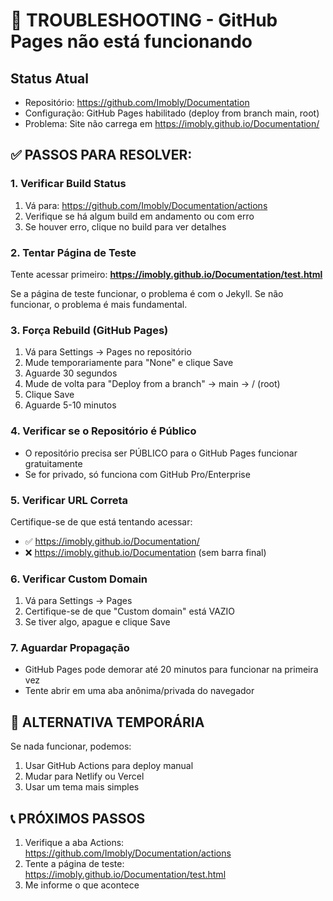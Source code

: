 # 🚨 TROUBLESHOOTING - GitHub Pages não está funcionando

## Status Atual
- Repositório: https://github.com/Imobly/Documentation
- Configuração: GitHub Pages habilitado (deploy from branch main, root)
- Problema: Site não carrega em https://imobly.github.io/Documentation/

## ✅ PASSOS PARA RESOLVER:

### 1. Verificar Build Status
1. Vá para: https://github.com/Imobly/Documentation/actions
2. Verifique se há algum build em andamento ou com erro
3. Se houver erro, clique no build para ver detalhes

### 2. Tentar Página de Teste
Tente acessar primeiro: **https://imobly.github.io/Documentation/test.html**

Se a página de teste funcionar, o problema é com o Jekyll. Se não funcionar, o problema é mais fundamental.

### 3. Força Rebuild (GitHub Pages)
1. Vá para Settings → Pages no repositório
2. Mude temporariamente para "None" e clique Save
3. Aguarde 30 segundos
4. Mude de volta para "Deploy from a branch" → main → / (root)
5. Clique Save
6. Aguarde 5-10 minutos

### 4. Verificar se o Repositório é Público
- O repositório precisa ser PÚBLICO para o GitHub Pages funcionar gratuitamente
- Se for privado, só funciona com GitHub Pro/Enterprise

### 5. Verificar URL Correta
Certifique-se de que está tentando acessar:
- ✅ https://imobly.github.io/Documentation/
- ❌ https://imobly.github.io/Documentation (sem barra final)

### 6. Verificar Custom Domain
1. Vá para Settings → Pages
2. Certifique-se de que "Custom domain" está VAZIO
3. Se tiver algo, apague e clique Save

### 7. Aguardar Propagação
- GitHub Pages pode demorar até 20 minutos para funcionar na primeira vez
- Tente abrir em uma aba anônima/privada do navegador

## 🔧 ALTERNATIVA TEMPORÁRIA

Se nada funcionar, podemos:
1. Usar GitHub Actions para deploy manual
2. Mudar para Netlify ou Vercel
3. Usar um tema mais simples

## 📞 PRÓXIMOS PASSOS

1. Verifique a aba Actions: https://github.com/Imobly/Documentation/actions
2. Tente a página de teste: https://imobly.github.io/Documentation/test.html
3. Me informe o que acontece